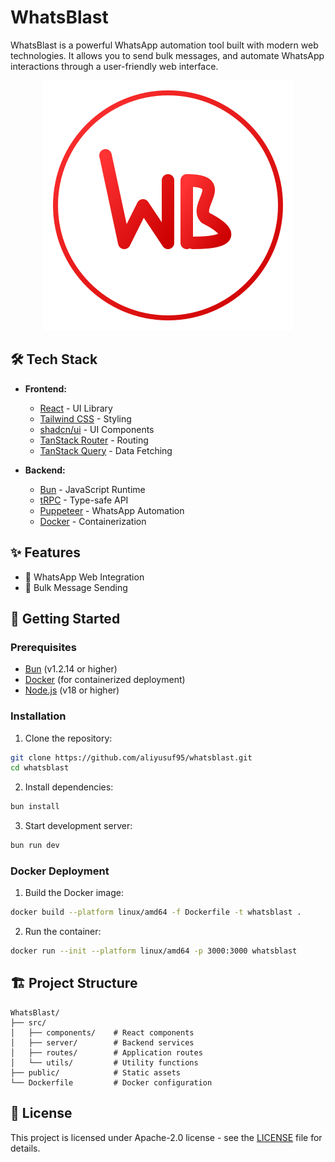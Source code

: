 # WhatsBlast

WhatsBlast is a powerful WhatsApp automation tool built with modern web technologies. It allows you to send bulk messages, and automate WhatsApp interactions through a user-friendly web interface.

<p align="center">
    <img src="src/logo.svg">
</p>

## 🛠️ Tech Stack

- **Frontend:**

  - [React](https://reactjs.org/) - UI Library
  - [Tailwind CSS](https://tailwindcss.com/) - Styling
  - [shadcn/ui](https://ui.shadcn.com/) - UI Components
  - [TanStack Router](https://tanstack.com/router) - Routing
  - [TanStack Query](https://tanstack.com/query) - Data Fetching

- **Backend:**
  - [Bun](https://bun.sh) - JavaScript Runtime
  - [tRPC](https://trpc.io/) - Type-safe API
  - [Puppeteer](https://pptr.dev/) - WhatsApp Automation
  - [Docker](https://www.docker.com/) - Containerization

## ✨ Features

- 📱 WhatsApp Web Integration
- 📨 Bulk Message Sending

## 🚀 Getting Started

### Prerequisites

- [Bun](https://bun.sh) (v1.2.14 or higher)
- [Docker](https://www.docker.com/) (for containerized deployment)
- [Node.js](https://nodejs.org/) (v18 or higher)

### Installation

1. Clone the repository:

```bash
git clone https://github.com/aliyusuf95/whatsblast.git
cd whatsblast
```

2. Install dependencies:

```bash
bun install
```

3. Start development server:

```bash
bun run dev
```

### Docker Deployment

1. Build the Docker image:

```bash
docker build --platform linux/amd64 -f Dockerfile -t whatsblast .
```

2. Run the container:

```bash
docker run --init --platform linux/amd64 -p 3000:3000 whatsblast
```

## 🏗️ Project Structure

```
WhatsBlast/
├── src/
│   ├── components/    # React components
│   ├── server/        # Backend services
│   ├── routes/        # Application routes
│   └── utils/         # Utility functions
├── public/            # Static assets
└── Dockerfile         # Docker configuration
```

## 📝 License

This project is licensed under Apache-2.0 license - see the [LICENSE](LICENSE) file for details.
